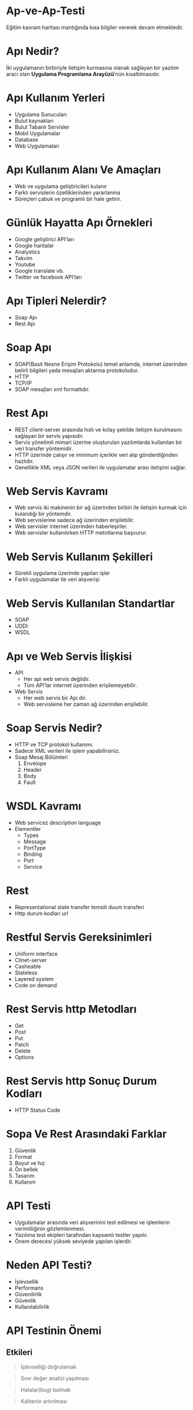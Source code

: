 # Ap-ve-Ap-Testi

Eğitim kavram haritası mantığında kısa bilgiler vererek devam etmektedir.

# Apı Nedir?

İki uygulamanın birbiriyle iletişim kurmasına olanak sağlayan bir yazılım aracı olan **Uygulama Programlama Arayüzü**’nün kısaltılmasıdır.

# Apı Kullanım Yerleri

- Uygulama Sunucuları
- Bulut kaynakları
- Bulut Tabanlı Servisler
- Mobil Uygulamalar
- Database
- Web Uygulamaları

# Apı Kullanım Alanı Ve Amaçları

- Web ve uygulama geliştiricileri kulanır
- Farklı servislerin özelliklerinden yararlanma
- Süreçleri çabuk ve programlı bir hale getirir.

# Günlük Hayatta Apı Örnekleri

- Google geliştirici API’ları
- Google haritalar
- Analystics
- Takvim
- Youtube
- Google translate vb.
- Twitter ve facebook API’ları

# Apı Tipleri Nelerdir?

- Soap Apı
- Rest Apı

# Soap Apı

- SOAP(Basit Nesne Erişim Protokolu) temel anlamda, internet üzerinden belirli bilgileri yada mesajları aktarma protokoludur.
- HTTP
- TCP/IP
- SOAP mesajları xml formatlıdır.

# Rest Apı

- REST client-server arasında hıxlı ve kolay şekilde iletişim kurulmasını sağlayan bir servis yapısıdır.
- Servis yönetimli mimari üzerine oluşturulan yazılımlarda kullanılan bir veri transfer yöntemidir.
- HTTP üzerinde çalışır ve minimum içerikle veri alıp gönderdiğinden hazlıdır.
- Genellikle XML veya JSON verileri ile uygulamalar arası iletişimi sağlar.

# Web Servis Kavramı

- Web servis iki makinenin bir ağ üzerinden birbiri ile iletişim kurmak için kulandığı bir yöntemdir.
- Web servislerine sadece ağ üzerinden erişilebilir.
- Web servisler internet üzerinden haberleşirler.
- Web servisler kullanılırken HTTP metotlarına başvurur.

# Web Servis Kullanım Şekilleri

- Sürekli uygulama üzerinde yapılan işler
- Farklı uygulamalar ile veri alışverişi

# Web Servis Kullanılan Standartlar

- SOAP
- UDDI
- WSDL

# Apı ve Web Servis İlişkisi

- API
    - Her api web servis değildir.
    - Tüm API’lar internet üzerinden erişilemeyebilir.
- Web Servis
    - Her web servis bir Api dir.
    - Web servisleine her zaman ağ üzerinden erişilebilir.
    
# Soap Servis Nedir?

- HTTP ve TCP protokol kullanımı.
- Sadece XML verileri ile işlem yapabilirsiniz.
- Soap Mesaj Bölümleri
    1. Envelope
    2. Header
    3. Body
    4. Fault
    
# WSDL Kavramı

- Web servicez description language
- Elementler
    - Types
    - Message
    - PortType
    - Binding
    - Port
    - Service
    
# Rest

- Representational state transfer temsili duum transferi
- Http durum kodları   url

# Restful Servis Gereksinimleri

- Uniform interface
- Clinet-server
- Casheable
- Stateless
- Layered system
- Code on demand

# Rest Servis http Metodları

- Get
- Post
- Put
- Patch
- Delete
- Options

# Rest Servis http Sonuç Durum Kodları

- HTTP Status Code

# Sopa Ve Rest Arasındaki Farklar

1. Güvenlik
2. Format
3. Boyut ve hız
4. Ön bellek
5. Tasarım
6. Kullanım

# API Testi

- Uygulamalar arasında veri alışverinini test edilmesi ve işlemlerin verimliliğinin gözlemlenmesi.
- Yazılıma test ekipleri tarafından kapsamlı testler yapılır.
- Önem derecesi yüksek seviyede yapılan işlerdir.

# Neden API Testi?

- İşlevsellik
- Performans
- Güvenilirlik
- Güvenlik
- Kullanılabilirlik

# API Testinin Önemi
## Etkileri
> İşlevselliği doğrulamak
> 

> Sınır değer analizi yapılması
> 

> Hatalar(bug) bulmak
> 

> Kalitenin artırılması
>
# 
# 
# 
# 
# 
# 
# 
# 
# 
# 
# 
# 


























